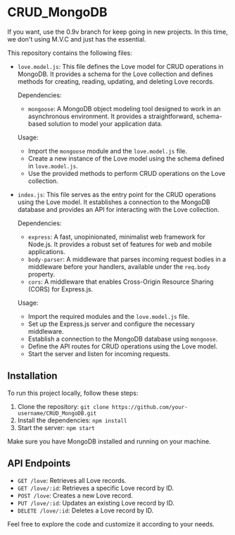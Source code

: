 # CRUD_MongoDB

If you want, use the 0.9v branch for keep going in new projects. In this time, we don't using M.V.C and just has the essential.

This repository contains the following files:

- `love.model.js`: This file defines the Love model for CRUD operations in MongoDB. It provides a schema for the Love collection and defines methods for creating, reading, updating, and deleting Love records.

  Dependencies:
  - `mongoose`: A MongoDB object modeling tool designed to work in an asynchronous environment. It provides a straightforward, schema-based solution to model your application data.

  Usage:
  - Import the `mongoose` module and the `love.model.js` file.
  - Create a new instance of the Love model using the schema defined in `love.model.js`.
  - Use the provided methods to perform CRUD operations on the Love collection.

- `index.js`: This file serves as the entry point for the CRUD operations using the Love model. It establishes a connection to the MongoDB database and provides an API for interacting with the Love collection.

  Dependencies:
  - `express`: A fast, unopinionated, minimalist web framework for Node.js. It provides a robust set of features for web and mobile applications.
  - `body-parser`: A middleware that parses incoming request bodies in a middleware before your handlers, available under the `req.body` property.
  - `cors`: A middleware that enables Cross-Origin Resource Sharing (CORS) for Express.js.

  Usage:
  - Import the required modules and the `love.model.js` file.
  - Set up the Express.js server and configure the necessary middleware.
  - Establish a connection to the MongoDB database using `mongoose`.
  - Define the API routes for CRUD operations using the Love model.
  - Start the server and listen for incoming requests.

## Installation

To run this project locally, follow these steps:

1. Clone the repository: `git clone https://github.com/your-username/CRUD_MongoDB.git`
2. Install the dependencies: `npm install`
3. Start the server: `npm start`

Make sure you have MongoDB installed and running on your machine.

## API Endpoints

- `GET /love`: Retrieves all Love records.
- `GET /love/:id`: Retrieves a specific Love record by ID.
- `POST /love`: Creates a new Love record.
- `PUT /love/:id`: Updates an existing Love record by ID.
- `DELETE /love/:id`: Deletes a Love record by ID.

Feel free to explore the code and customize it according to your needs.
